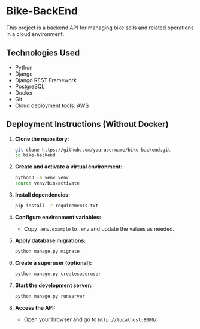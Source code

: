 # Bike-BackEnd

This project is a backend API for managing bike sells and related operations in a cloud environment.

## Technologies Used

- Python
- Django
- Django REST Framework
- PostgreSQL 
- Docker 
- Git
- Cloud deployment tools: AWS

## Deployment Instructions (Without Docker)

1. **Clone the repository:**
    ```bash
    git clone https://github.com/yourusername/bike-backend.git
    cd bike-backend
    ```

2. **Create and activate a virtual environment:**
    ```bash
    python3 -m venv venv
    source venv/bin/activate
    ```

3. **Install dependencies:**
    ```bash
    pip install -r requirements.txt
    ```

4. **Configure environment variables:**
    - Copy `.env.example` to `.env` and update the values as needed.

5. **Apply database migrations:**
    ```bash
    python manage.py migrate
    ```

6. **Create a superuser (optional):**
    ```bash
    python manage.py createsuperuser
    ```

7. **Start the development server:**
    ```bash
    python manage.py runserver
    ```

8. **Access the API:**
    - Open your browser and go to `http://localhost:8000/`